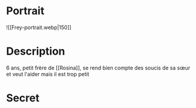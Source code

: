 
# Portrait
![[Frey-portrait.webp|150]]

# Description
6 ans, petit frère de [[Rosina]], se rend bien compte des soucis de sa sœur et veut l'aider mais il est trop petit

# Secret
